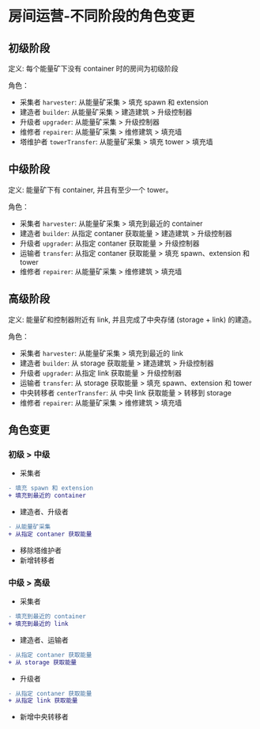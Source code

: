 # 房间运营-不同阶段的角色变更

## 初级阶段

定义: 每个能量矿下没有 container 时的房间为初级阶段

角色：

- 采集者 `harvester`: 从能量矿采集 > 填充 spawn 和 extension
- 建造者 `builder`: 从能量矿采集 > 建造建筑 > 升级控制器
- 升级者 `upgrader`: 从能量矿采集 > 升级控制器
- 维修者 `repairer`: 从能量矿采集 > 维修建筑 > 填充墙
- 塔维护者 `towerTransfer`: 从能量矿采集 > 填充 tower > 填充墙

## 中级阶段

定义: 能量矿下有 container, 并且有至少一个 tower。

角色：

- 采集者 `harvester`: 从能量矿采集 > 填充到最近的 container
- 建造者 `builder`: 从指定 contaner 获取能量 > 建造建筑 > 升级控制器
- 升级者 `upgrader`: 从指定 contaner 获取能量 > 升级控制器
- 运输者 `transfer`: 从指定 contaner 获取能量 > 填充 spawn、extension 和 tower
- 维修者 `repairer`: 从能量矿采集 > 维修建筑 > 填充墙

## 高级阶段

定义: 能量矿和控制器附近有 link, 并且完成了中央存储 (storage + link) 的建造。

角色：

- 采集者 `harvester`: 从能量矿采集 > 填充到最近的 link
- 建造者 `builder`: 从 storage 获取能量 > 建造建筑 > 升级控制器
- 升级者 `upgrader`: 从指定 link 获取能量 > 升级控制器
- 运输者 `transfer`: 从 storage 获取能量 > 填充 spawn、extension 和 tower
- 中央转移者 `centerTransfer`: 从 中央 link 获取能量 > 转移到 storage
- 维修者 `repairer`: 从能量矿采集 > 维修建筑 > 填充墙

## 角色变更

### 初级 > 中级

- 采集者

```diff
- 填充 spawn 和 extension
+ 填充到最近的 container
```

- 建造者、升级者

```diff
- 从能量矿采集
+ 从指定 contaner 获取能量
```

- 移除塔维护者
- 新增转移者

### 中级 > 高级

- 采集者

```diff
- 填充到最近的 container
+ 填充到最近的 link
```
- 建造者、运输者

```diff
- 从指定 contaner 获取能量
+ 从 storage 获取能量
```

- 升级者

```diff
- 从指定 contaner 获取能量
+ 从指定 link 获取能量
```

- 新增中央转移者